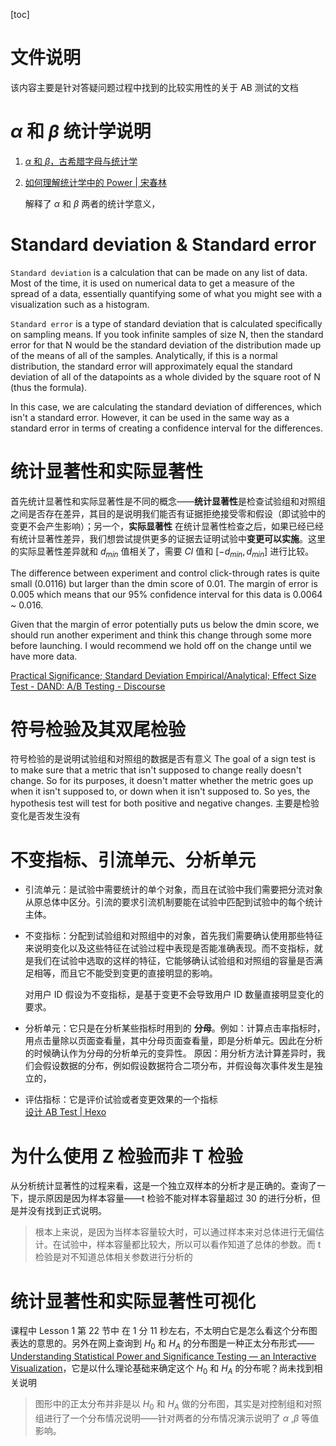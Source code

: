[toc]

# 文件说明
该内容主要是针对答疑问题过程中找到的比较实用性的关于 AB 测试的文档

# ${\alpha}$ 和 ${\beta}$ 统计学说明
1. [${\alpha}$ 和 ${\beta}$，古希腊字母与统计学](http://www.appadhoc.com/blog/alpha-beta-statics-ab-test/)
2. [如何理解统计学中的 Power | 宋春林](http://songchunlin.net/cn/2014/04/statistical-power/)
	
	解释了 ${\alpha}$ 和 ${\beta}$ 两者的统计学意义，

# Standard deviation & Standard error
`Standard deviation` is a calculation that can be made on any list of data. Most of the time, it is used on numerical data to get a measure of the spread of a data, essentially quantifying some of what you might see with a visualization such as a histogram.

`Standard error` is a type of standard deviation that is calculated specifically on sampling means. If you took infinite samples of size N, then the standard error for that N would be the standard deviation of the distribution made up of the means of all of the samples. Analytically, if this is a normal distribution, the standard error will approximately equal the standard deviation of all of the datapoints as a whole divided by the square root of N (thus the formula).

In this case, we are calculating the standard deviation of differences, which isn't a standard error. However, it can be used in the same way as a standard error in terms of creating a confidence interval for the differences.

# 统计显著性和实际显著性

首先统计显著性和实际显著性是不同的概念——**统计显著性**是检查试验组和对照组之间是否存在差异，其目的是说明我们能否有证据拒绝接受零和假设（即试验中的变更不会产生影响）；另一个，**实际显著性** 在统计显著性检查之后，如果已经已经有统计显著性差异，我们想尝试提供更多的证据去证明试验中**变更可以实施**。这里的实际显著性差异就和 ${d_{min}}$ 值相关了，需要 ${CI}$ 值和 ${[-d_{min},d_{min}]}$ 进行比较。


The difference between experiment and control click-through rates is quite small (0.0116) but larger than the dmin score of 0.01. The margin of error is 0.005 which means that our 95% confidence interval for this data is 0.0064 ~ 0.016.

Given that the margin of error potentially puts us below the dmin score, we should run another experiment and think this change through some more before launching. I would recommend we hold off on the change until we have more data.

[Practical Significance; Standard Deviation Empirical/Analytical; Effect Size Test - DAND: A/B Testing - Discourse](https://discussions.udacity.com/t/practical-significance-standard-deviation-empirical-analytical-effect-size-test/163672)

# 符号检验及其双尾检验
符号检验的是说明试验组和对照组的数据是否有意义
The goal of a sign test is to make sure that a metric that isn't supposed to change really doesn't change. So for its purposes, it doesn't matter whether the metric goes up when it isn't supposed to, or down when it isn't supposed to. So yes, the hypothesis test will test for both positive and negative changes.
主要是检验变化是否发生没有

# 不变指标、引流单元、分析单元
* 引流单元：是试验中需要统计的单个对象，而且在试验中我们需要把分流对象从原总体中区分。引流的要求引流机制要能在试验中匹配到试验中的每个统计主体。

* 不变指标：分配到试验组和对照组中的对象，首先我们需要确认使用那些特征来说明变化以及这些特征在试验过程中表现是否能准确表现。而不变指标，就是我们在试验中选取的这样的特征，它能够确认试验组和对照组的容量是否满足相等，而且它不能受到变更的直接明显的影响。

	对用户 ID 假设为不变指标，是基于变更不会导致用户 ID 数量直接明显变化的要求。

* 分析单元：它只是在分析某些指标时用到的 **分母**。例如：计算点击率指标时，用点击量除以页面查看量，其中分母页面查看量，即是分析单元。因此在分析的时候确认作为分母的分析单元的变异性。
	原因：用分析方法计算差异时，我们会假设数据的分布，例如假设数据符合二项分布，并假设每次事件发生是独立的，
	
* 评估指标：它是评价试验或者变更效果的一个指标	
[设计 AB Test | Hexo](http://lilyalove.com/2017/08/04/AB-test-design/#%E8%AF%84%E4%BC%B0%E6%8C%87%E6%A0%87)

# 为什么使用 Z 检验而非 T 检验
从分析统计显著性的过程来看，这是一个独立双样本的分析才是正确的。查询了一下，提示原因是因为样本容量——t 检验不能对样本容量超过 30 的进行分析，但是并没有找到正式说明。

>根本上来说，是因为当样本容量较大时，可以通过样本来对总体进行无偏估计。在试验中，样本容量都比较大，所以可以看作知道了总体的参数。而 t 检验是对不知道总体相关参数进行分析的
>

# 统计显著性和实际显著性可视化

课程中 Lesson 1 第 22 节中 在 1 分 11 秒左右，不太明白它是怎么看这个分布图表达的意思的。另外在网上查询到 ${H_0}$ 和 ${H_A}$ 的分布图是一种正太分布形式——[Understanding Statistical Power and Significance Testing — an Interactive Visualization](http://rpsychologist.com/d3/NHST/)，它是以什么理论基础来确定这个 ${H_0}$ 和 ${H_A}$ 的分布呢？尚未找到相关说明

> 图形中的正太分布并非是以 ${H_0}$ 和 ${H_A}$ 做的分布图，其实是对控制组和对照组进行了一个分布情况说明——针对两者的分布情况演示说明了 ${\alpha}$ ,${\beta}$ 等值影响。

